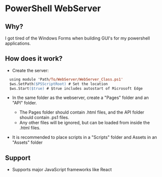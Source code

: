 # PowerShell WebServer

## Why?

I got tired of the Windows Forms when building GUI's for my powershell applications.

## How does it work?

- Create the server:

```ps
  using module 'Path/To/WebServer/WebServer_Class.ps1'
  $ws.SetPath($PSScriptRoot) # Set the location
  $ws.Start($true) # $true includes autostart of Microsoft Edge
```

- In the same folder as the webserver, create a "Pages" folder and an "API" folder.

  - The Pages folder should contain .html files, and the API folder should contain .ps1 files.
  - Any other files will be ignored, but can be loaded from inside the .html files.

- It is recommended to place scripts in a "Scripts" folder and Assets in an "Assets" folder

## Support

- Supports major JavaScript frameworks like React
